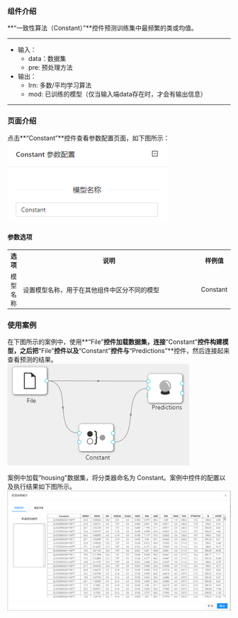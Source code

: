 ### 组件介绍
**“一致性算法（Constant）”**控件预测训练集中最频繁的类或均值。

<hr/>

- 输入：
  - data：数据集
  - pre: 预处理方法
- 输出：
  - lrn: 多数/平均学习算法
  - mod: 已训练的模型（仅当输入端data存在时，才会有输出信息）
<hr/>


### 页面介绍
点击**“Constant”**控件查看参数配置页面，如下图所示：  
![param](/img/aistudio/model/constant/param.png)

#### 参数选项
<table>
  <tr>
    <th>选项</th>
    <th width="650">说明</th>
    <th>样例值</th>
  </tr>
  <tr>
      <td>模型名称</td> 
      <td>
      设置模型名称，用于在其他组件中区分不同的模型
      </td> 
      <td>Constant</td>
  </tr>
</table>

### 使用案例
在下图所示的案例中，使用**“File”**控件加载数据集，连接**“Constant”**控件构建模型，之后把**“File”**控件以及**“Constant”**控件与**“Predictions”**控件，然后连接起来查看预测的结果。
![workflow](/img/aistudio/model/constant/workflow.png)

案例中加载“housing”数据集，将分类器命名为 Constant。案例中控件的配置以及执行结果如下图所示。
![workflow-result](/img/aistudio/model/constant/workflow-result.png)